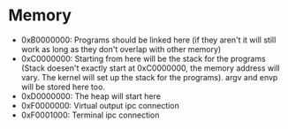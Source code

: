 # Memory

- 0xB0000000: Programs should be linked here (if they aren't it will still work as long as they don't overlap with other memory)
- 0xC0000000: Starting from here will be the stack for the programs (Stack doesen't exactly start at 0xC0000000, the memory address will vary. The kernel will set up the stack for the programs). argv and envp will be stored here too.
- 0xD0000000: The heap will start here
- 0xF0000000: Virtual output ipc connection
- 0xF0001000: Terminal ipc connection
